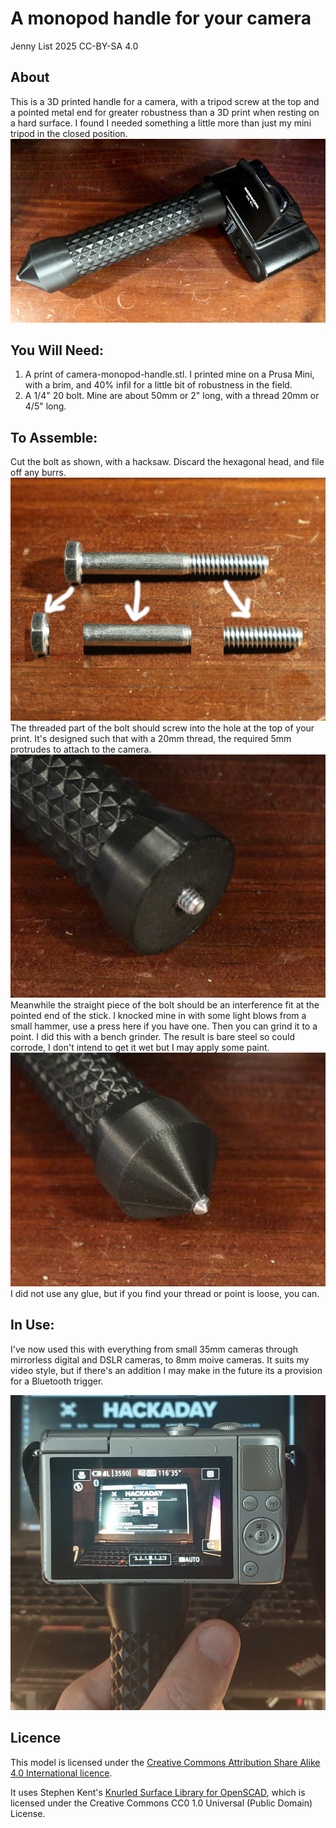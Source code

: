 # A monopod handle for your camera

Jenny List 2025
CC-BY-SA 4.0

## About

This is a 3D printed handle for a camera, with a tripod screw at the top and a pointed metal end for greater robustness than a 3D print when resting on a hard surface. I found I needed something a little more than just my mini tripod in the closed position.
![The handle on a desk, with a Minox 35mm camera attached to it.](monopod-with-handle.jpg)

## You Will Need:

1. A print of camera-monopod-handle.stl. I printed mine on a Prusa Mini, with a brim, and 40% infil for a little bit of robustness in the field.
2. A 1/4" 20 bolt. Mine are about 50mm or 2" long, with a thread 20mm or 4/5" long.

## To Assemble:

Cut the bolt as shown, with a hacksaw. Discard the hexagonal head, and file off any burrs.
![A bolt, with cut marks.](bolt.jpg)
The threaded part of the bolt should screw into the hole at the top of your print. It's designed such that with a 20mm thread, the required 5mm protrudes to attach to the camera.
![The thread, in the top of the handle.](monopod-thread.jpg)
Meanwhile the straight piece of the bolt should be an interference fit at the pointed end of the stick. I knocked mine in with some light blows from a small hammer, use a press here if you have one. Then you can grind it to a point. I did this with a bench grinder. The result is bare steel so could corrode, I don't intend to get it wet but I may apply some paint.
![The thread, in the top of the handle.](monopod-point.jpg)
I did not use any glue, but if you find your thread or point is loose, you can.

## In Use:

I've now used this with everything from small 35mm cameras through mirrorless digital and DSLR cameras, to 8mm moive cameras. It suits my video style, but if there's an addition I may make in the future its a provision for a Bluetooth trigger.

![The handle in use with a Canon mirroless camera, photographing the Hackaday website on a laptop screen.](monopod-canon-hackaday.jpg)

## Licence

This model is licensed under the [Creative Commons Attribution Share Alike 4.0 International licence](license.md).

It uses Stephen Kent's [Knurled Surface Library for OpenSCAD](https://github.com/smkent/knurled-openscad), which is licensed under the Creative Commons CC0 1.0 Universal (Public Domain) License.



